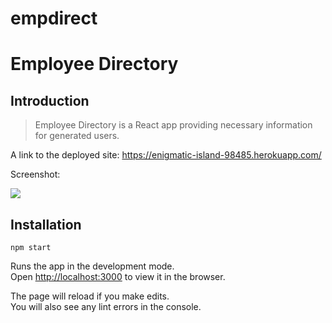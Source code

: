 # empdirect

# Employee Directory

## Introduction

> Employee Directory is a React app providing necessary information for generated users. 

A link to the deployed site: https://enigmatic-island-98485.herokuapp.com/

Screenshot:

<img src="empdirect/Assets/react.gif"> </img>

## Installation

`npm start`

Runs the app in the development mode.\
Open [http://localhost:3000](http://localhost:3000) to view it in the browser.

The page will reload if you make edits.\
You will also see any lint errors in the console.
